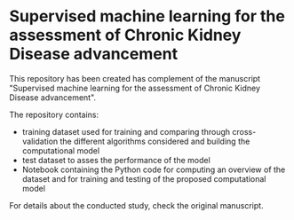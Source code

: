 # Supervised machine learning for the assessment of Chronic Kidney Disease advancement 

This repository has been created has complement of the manuscript "Supervised machine learning for the assessment of Chronic Kidney Disease advancement".

The repository contains:
- training dataset used for training and comparing through cross-validation the different algorithms considered and building the computational model
- test dataset to asses the performance of the model
- Notebook containing the Python code for computing an overview of the dataset and for training and testing of the proposed computational model

For details about the conducted study, check the original manuscript.

